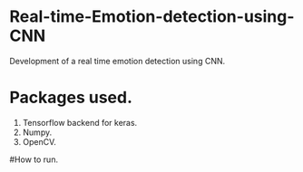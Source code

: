 # Real-time-Emotion-detection-using-CNN
Development of a real time emotion detection using CNN.

# Packages used.
1. Tensorflow backend for keras.
2. Numpy.
3. OpenCV.

#How to run.

